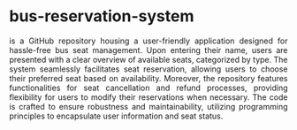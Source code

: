 <h1>bus-reservation-system</h1>
<p align = "justify" >is a GitHub repository housing a user-friendly application designed for hassle-free bus seat management. Upon entering their name, users are presented with a clear overview of available seats, categorized by type. The system seamlessly facilitates seat reservation, allowing users to choose their preferred seat based on availability.
Moreover, the repository features functionalities for seat cancellation and refund processes, providing flexibility for users to modify their reservations when necessary. The code is crafted to ensure robustness and maintainability, utilizing programming principles to encapsulate user information and seat status.</p>
